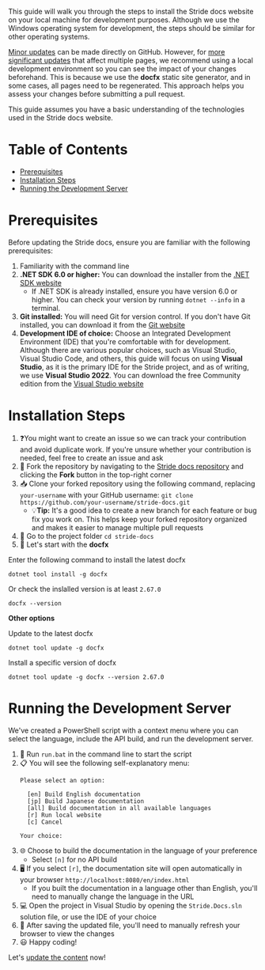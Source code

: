 This guide will walk you through the steps to install the Stride docs website on your local machine for development purposes. Although we use the Windows operating system for development, the steps should be similar for other operating systems.

[Minor updates](Content#small-updates) can be made directly on GitHub. However, for [more significant updates](Content#major-updates) that affect multiple pages, we recommend using a local development environment so you can see the impact of your changes beforehand. This is because we use the **docfx** static site generator, and in some cases, all pages need to be regenerated. This approach helps you assess your changes before submitting a pull request.

This guide assumes you have a basic understanding of the technologies used in the Stride docs website.

# Table of Contents

- [Prerequisites](#prerequisites)
- [Installation Steps](#installation-steps)
- [Running the Development Server](#running-the-development-server)

# Prerequisites

Before updating the Stride docs, ensure you are familiar with the following prerequisites:

1. Familiarity with the command line
1. **.NET SDK 6.0 or higher:** You can download the installer from the [.NET SDK website](https://dotnet.microsoft.com/en-us/download)
   - If .NET SDK is already installed, ensure you have version 6.0 or higher. You can check your version by running `dotnet --info` in a terminal.
1. **Git installed:** You will need Git for version control. If you don't have Git installed, you can download it from the [Git website](https://git-scm.com/downloads)
1. **Development IDE of choice:** Choose an Integrated Development Environment (IDE) that you're comfortable with for development. Although there are various popular choices, such as Visual Studio, Visual Studio Code, and others, this guide will focus on using **Visual Studio**, as it is the primary IDE for the Stride project, and as of writing, we use **Visual Studio 2022**. You can download the free Community edition from the [Visual Studio website](https://visualstudio.microsoft.com/downloads/)

# Installation Steps

1. ❓You might want to create an issue so we can track your contribution and avoid duplicate work. If you're unsure whether your contribution is needed, feel free to create an issue and ask
1. 🍴 Fork the repository by navigating to the [Stride docs repository](https://github.com/stride3d/stride-docs) and clicking the **Fork** button in the top-right corner
1. 📥 Clone your forked repository using the following command, replacing `your-username` with your GitHub username: `git clone https://github.com/your-username/stride-docs.git`
   - 💡**Tip:** It's a good idea to create a new branch for each feature or bug fix you work on. This helps keep your forked repository organized and makes it easier to manage multiple pull requests
1. 📁 Go to the project folder `cd stride-docs`
1. 🚀 Let's start with the **docfx**

Enter the following command to install the latest docfx

```
dotnet tool install -g docfx
```

Or check the inslalled version is at least `2.67.0`

```
docfx --version
```

**Other options**

Update to the latest docfx

```
dotnet tool update -g docfx
```

Install a specific version of docfx

```
dotnet tool update -g docfx --version 2.67.0
```

# Running the Development Server

We've created a PowerShell script with a context menu where you can select the language, include the API build, and run the development server.

1. 🚀 Run `run.bat` in the command line to start the script
1. 📋 You will see the following self-explanatory menu:
    ```
    Please select an option:

      [en] Build English documentation
      [jp] Build Japanese documentation
      [all] Build documentation in all available languages
      [r] Run local website
      [c] Cancel

    Your choice:
    ```
1. 🌐 Choose to build the documentation in the language of your preference
   - Select `[n]` for no API build
1. 🖥️ If you select `[r]`, the documentation site will open automatically in your browser `http://localhost:8080/en/index.html`
     - If you built the documentation in a language other than English, you'll need to manually change the language in the URL
1. 💻 Open the project in Visual Studio by opening the `Stride.Docs.sln` solution file, or use the IDE of your choice 
1. 🔄 After saving the updated file, you'll need to manually refresh your browser to view the changes
1. 😃 Happy coding!

Let's [update the content](Content) now!